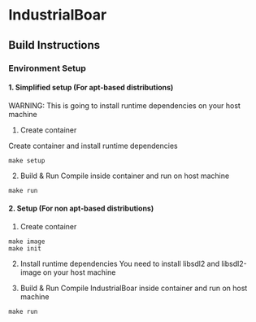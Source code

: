 # IndustrialBoar

## Build Instructions

### Environment Setup

#### 1. Simplified setup (For apt-based distributions)

WARNING: This is going to install runtime dependencies on your host machine

1. Create container
   
Create container and install runtime dependencies
``` 
make setup
``` 

2. Build & Run
Compile inside container and run on host machine
``` 
make run
``` 


#### 2. Setup (For non apt-based distributions)

1. Create container
``` 
make image
make init
``` 

2. Install runtime dependencies
You need to install libsdl2 and libsdl2-image on your host machine

3. Build & Run
Compile IndustrialBoar inside container and run on host machine
``` 
make run
``` 
